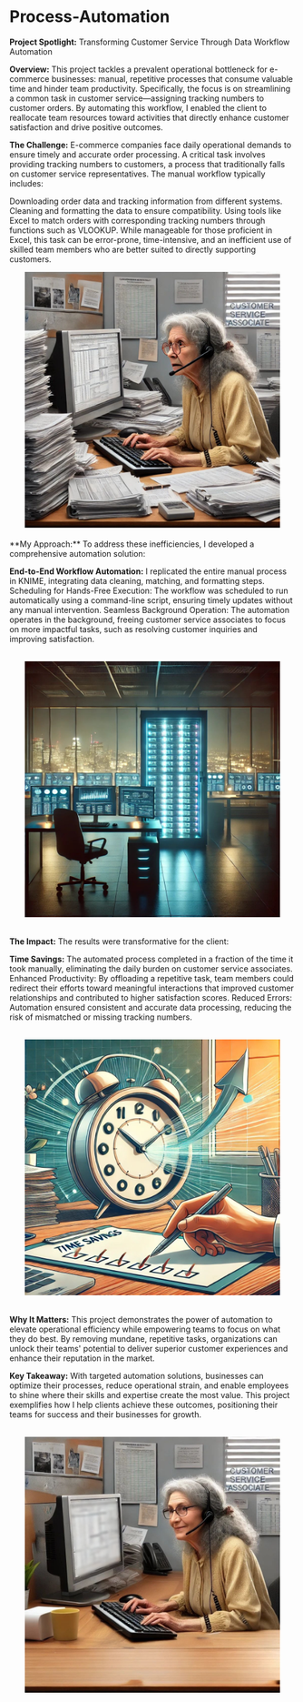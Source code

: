# Process-Automation
**Project Spotlight:** Transforming Customer Service Through Data Workflow Automation

**Overview:**
This project tackles a prevalent operational bottleneck for e-commerce businesses: manual, repetitive processes that consume valuable time and hinder team productivity. Specifically, the focus is on streamlining a common task in customer service—assigning tracking numbers to customer orders. By automating this workflow, I enabled the client to reallocate team resources toward activities that directly enhance customer satisfaction and drive positive outcomes.

**The Challenge:**
E-commerce companies face daily operational demands to ensure timely and accurate order processing. A critical task involves providing tracking numbers to customers, a process that traditionally falls on customer service representatives. The manual workflow typically includes:

Downloading order data and tracking information from different systems.
Cleaning and formatting the data to ensure compatibility.
Using tools like Excel to match orders with corresponding tracking numbers through functions such as VLOOKUP.
While manageable for those proficient in Excel, this task can be error-prone, time-intensive, and an inefficient use of skilled team members who are better suited to directly supporting customers.
<br>
<div align="center">
<img src="https://github.com/nick-rivera-ru/Process-Automation/blob/main/CSA%20Pre.png" alt="Alt text" width="450">
</div>
<br>
**My Approach:**
To address these inefficiencies, I developed a comprehensive automation solution:

**End-to-End Workflow Automation:** I replicated the entire manual process in KNIME, integrating data cleaning, matching, and formatting steps.
Scheduling for Hands-Free Execution: The workflow was scheduled to run automatically using a command-line script, ensuring timely updates without any manual intervention.
Seamless Background Operation: The automation operates in the background, freeing customer service associates to focus on more impactful tasks, such as resolving customer inquiries and improving satisfaction.

<br>
<div align="center">
<img src="https://github.com/nick-rivera-ru/Process-Automation/blob/main/AR%20PC%201.jpg" alt="Alt text" width="450">
</div>
<br>

**The Impact:**
The results were transformative for the client:

**Time Savings:** The automated process completed in a fraction of the time it took manually, eliminating the daily burden on customer service associates.
Enhanced Productivity: By offloading a repetitive task, team members could redirect their efforts toward meaningful interactions that improved customer relationships and contributed to higher satisfaction scores.
Reduced Errors: Automation ensured consistent and accurate data processing, reducing the risk of mismatched or missing tracking numbers.

<br>
<div align="center">
<img src="https://github.com/nick-rivera-ru/Process-Automation/blob/main/TS%201.jpg" alt="Alt text" width="450">
</div>
<br>

**Why It Matters:**
This project demonstrates the power of automation to elevate operational efficiency while empowering teams to focus on what they do best. By removing mundane, repetitive tasks, organizations can unlock their teams' potential to deliver superior customer experiences and enhance their reputation in the market.

**Key Takeaway:**
With targeted automation solutions, businesses can optimize their processes, reduce operational strain, and enable employees to shine where their skills and expertise create the most value. This project exemplifies how I help clients achieve these outcomes, positioning their teams for success and their businesses for growth.

<br>
<div align="center">
<img src="https://github.com/nick-rivera-ru/Process-Automation/blob/main/CSA%20Post%201.png" alt="Alt text" width="450">
</div>
<br>
